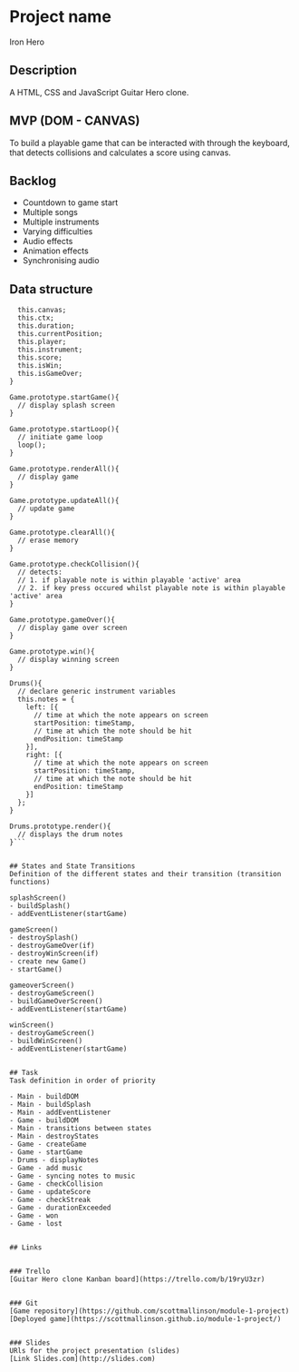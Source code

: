# Project name
Iron Hero

## Description
A HTML, CSS and JavaScript Guitar Hero clone.


## MVP (DOM - CANVAS)
To build a playable game that can be interacted with through the keyboard, that detects collisions and calculates a score using canvas.


## Backlog
- Countdown to game start
- Multiple songs
- Multiple instruments
- Varying difficulties
- Audio effects
- Animation effects
- Synchronising audio


## Data structure
```Game(){
  this.canvas;
  this.ctx;
  this.duration;
  this.currentPosition;
  this.player;
  this.instrument;
  this.score;
  this.isWin;
  this.isGameOver;
}

Game.prototype.startGame(){
  // display splash screen
}

Game.prototype.startLoop(){
  // initiate game loop
  loop();
}

Game.prototype.renderAll(){
  // display game
}

Game.prototype.updateAll(){
  // update game
}

Game.prototype.clearAll(){
  // erase memory
}

Game.prototype.checkCollision(){
  // detects:
  // 1. if playable note is within playable 'active' area
  // 2. if key press occured whilst playable note is within playable 'active' area
}

Game.prototype.gameOver(){
  // display game over screen
}

Game.prototype.win(){
  // display winning screen
}

Drums(){
  // declare generic instrument variables
  this.notes = {
    left: [{
      // time at which the note appears on screen
      startPosition: timeStamp,
      // time at which the note should be hit
      endPosition: timeStamp
    }],
    right: [{
      // time at which the note appears on screen
      startPosition: timeStamp,
      // time at which the note should be hit
      endPosition: timeStamp
    }]
  };
}

Drums.prototype.render(){
  // displays the drum notes
}```


## States and State Transitions
Definition of the different states and their transition (transition functions)

splashScreen()
- buildSplash()
- addEventListener(startGame)

gameScreen()
- destroySplash()
- destroyGameOver(if)
- destroyWinScreen(if)
- create new Game()
- startGame()

gameoverScreen()
- destroyGameScreen()
- buildGameOverScreen()
- addEventListener(startGame)

winScreen()
- destroyGameScreen()
- buildWinScreen()
- addEventListener(startGame)


## Task
Task definition in order of priority

- Main - buildDOM
- Main - buildSplash
- Main - addEventListener
- Game - buildDOM
- Main - transitions between states
- Main - destroyStates
- Game - createGame
- Game - startGame
- Drums - displayNotes
- Game - add music
- Game - syncing notes to music
- Game - checkCollision
- Game - updateScore
- Game - checkStreak
- Game - durationExceeded
- Game - won
- Game - lost


## Links


### Trello
[Guitar Hero clone Kanban board](https://trello.com/b/19ryU3zr)


### Git
[Game repository](https://github.com/scottmallinson/module-1-project)
[Deployed game](https://scottmallinson.github.io/module-1-project/)


### Slides
URls for the project presentation (slides)
[Link Slides.com](http://slides.com)
